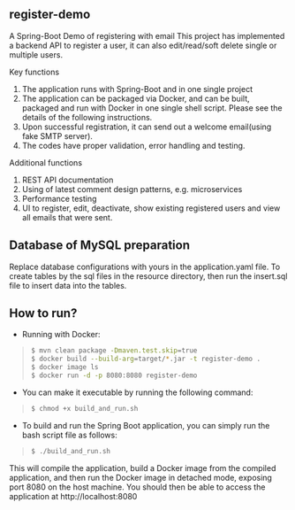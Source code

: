 ## register-demo
A Spring-Boot Demo of registering with email
This project has implemented a backend API to register a user, it can also
edit/read/soft delete single or multiple users.

Key functions
1. The application runs with Spring-Boot and in one single project
2. The application can be packaged via Docker, and can be built, packaged and run
   with Docker in one single shell script. Please see the details of the following instructions.
3. Upon successful registration, it can send out a welcome email(using fake SMTP server).
4. The codes have proper validation, error handling and testing.

Additional functions
1. REST API documentation
2. Using of latest comment design patterns, e.g. microservices
3. Performance testing
4. UI to register, edit, deactivate, show existing registered users and view all emails
   that were sent.

## Database of MySQL preparation
Replace database configurations with yours in the application.yaml file.
To create tables by the sql files in the resource directory, 
then run the insert.sql file to insert data into the tables.

## How to run?
- Running with Docker:
> ```bash
> $ mvn clean package -Dmaven.test.skip=true
> $ docker build --build-arg=target/*.jar -t register-demo .
> $ docker image ls
> $ docker run -d -p 8080:8080 register-demo
 - You can make it executable by running the following command:
> ```bash
> $ chmod +x build_and_run.sh
 - To build and run the Spring Boot application, you can simply run the bash script file as follows:
> ```bash
> $ ./build_and_run.sh

This will compile the application, build a Docker image from the compiled application, 
and then run the Docker image in detached mode, exposing port 8080 on the host machine. 
You should then be able to access the application at http://localhost:8080